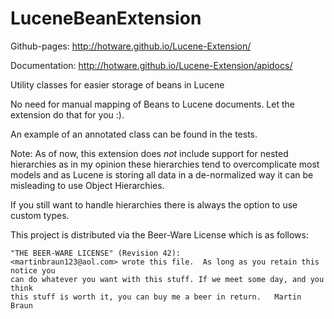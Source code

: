 LuceneBeanExtension
===================

Github-pages:
http://hotware.github.io/Lucene-Extension/

Documentation:
http://hotware.github.io/Lucene-Extension/apidocs/

Utility classes for easier storage of beans in Lucene

No need for manual mapping of Beans to Lucene documents.
Let the extension do that for you :).

An example of an annotated class can be found in the tests.

Note: As of now, this extension does _not_ include support for nested hierarchies
as in my opinion these hierarchies tend to overcomplicate most models
and as Lucene is storing all data in a de-normalized way it can be misleading
to use Object Hierarchies.

If you still want to handle hierarchies there is always the option to use custom types.

This project is distributed via the Beer-Ware License which is as follows:

	"THE BEER-WARE LICENSE" (Revision 42):
	<martinbraun123@aol.com> wrote this file.  As long as you retain this notice you
	can do whatever you want with this stuff. If we meet some day, and you think
	this stuff is worth it, you can buy me a beer in return.   Martin Braun
